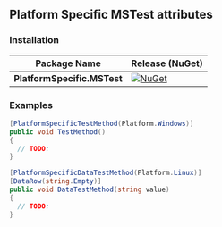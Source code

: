 ## Platform Specific MSTest attributes

### Installation

| Package Name  | Release (NuGet)                                                                                     |
| ------------- | --------------------------------------------------------------------------------------------------- |
| **PlatformSpecific.MSTest** | [![NuGet](https://img.shields.io/nuget/v/PlatformSpecific.MSTest.svg)](https://www.nuget.org/packages/PlatformSpecific.MSTest/) |

### Examples

```csharp
[PlatformSpecificTestMethod(Platform.Windows)]
public void TestMethod()
{
  // TODO:
}
```

```csharp
[PlatformSpecificDataTestMethod(Platform.Linux)]
[DataRow(string.Empty)]
public void DataTestMethod(string value)
{
  // TODO:
}
```
